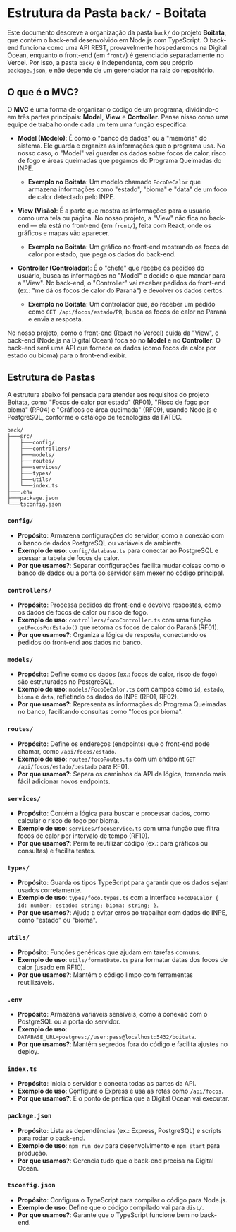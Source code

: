 # Estrutura da Pasta `back/` - Boitata

Este documento descreve a organização da pasta `back/` do projeto **Boitata**, que contém o back-end desenvolvido em Node.js com TypeScript. O back-end funciona como uma API REST, provavelmente hospedaremos na Digital Ocean, enquanto o front-end (em `front/`) é gerenciado separadamente no Vercel.
Por isso, a pasta `back/` é independente, com seu próprio `package.json`, e não depende de um gerenciador na raiz do repositório.

## O que é o MVC?

O **MVC** é uma forma de organizar o código de um programa, dividindo-o em três partes principais: **Model**, **View** e **Controller**. Pense nisso como uma equipe de trabalho onde cada um tem uma função específica:

- **Model (Modelo)**: É como o "banco de dados" ou a "memória" do sistema. Ele guarda e organiza as informações que o programa usa. No nosso caso, o "Model" vai guardar os dados sobre focos de calor, risco de fogo e áreas queimadas que pegamos do Programa Queimadas do INPE.
  - **Exemplo no Boitata**: Um modelo chamado `FocoDeCalor` que armazena informações como "estado", "bioma" e "data" de um foco de calor detectado pelo INPE.

- **View (Visão)**: É a parte que mostra as informações para o usuário, como uma tela ou página. No nosso projeto, a "View" não fica no back-end — ela está no front-end (em `front/`), feita com React, onde os gráficos e mapas vão aparecer.
  - **Exemplo no Boitata**: Um gráfico no front-end mostrando os focos de calor por estado, que pega os dados do back-end.

- **Controller (Controlador)**: É o "chefe" que recebe os pedidos do usuário, busca as informações no "Model" e decide o que mandar para a "View". No back-end, o "Controller" vai receber pedidos do front-end (ex.: "me dá os focos de calor do Paraná") e devolver os dados certos.
  - **Exemplo no Boitata**: Um controlador que, ao receber um pedido como `GET /api/focos/estado/PR`, busca os focos de calor no Paraná e envia a resposta.

No nosso projeto, como o front-end (React no Vercel) cuida da "View", o back-end (Node.js na Digital Ocean) foca só no **Model** e no **Controller**. O back-end será uma API que fornece os dados (como focos de calor por estado ou bioma) para o front-end exibir.

## Estrutura de Pastas

A estrutura abaixo foi pensada para atender aos requisitos do projeto Boitata, como "Focos de calor por estado" (RF01), "Risco de fogo por bioma" (RF04) e "Gráficos de área queimada" (RF09), usando Node.js e PostgreSQL, conforme o catálogo de tecnologias da FATEC.

```
back/
├───src/
│   ├───config/
│   ├───controllers/
│   ├───models/
│   ├───routes/
│   ├───services/
│   ├───types/
│   ├───utils/
│   └───index.ts
├───.env
├───package.json
└───tsconfig.json
```

### `config/`
- **Propósito**: Armazena configurações do servidor, como a conexão com o banco de dados PostgreSQL ou variáveis de ambiente.
- **Exemplo de uso**: `config/database.ts` para conectar ao PostgreSQL e acessar a tabela de focos de calor.
- **Por que usamos?**: Separar configurações facilita mudar coisas como o banco de dados ou a porta do servidor sem mexer no código principal.

### `controllers/`
- **Propósito**: Processa pedidos do front-end e devolve respostas, como os dados de focos de calor ou risco de fogo.
- **Exemplo de uso**: `controllers/focoController.ts` com uma função `getFocosPorEstado()` que retorna os focos de calor do Paraná (RF01).
- **Por que usamos?**: Organiza a lógica de resposta, conectando os pedidos do front-end aos dados no banco.

### `models/`
- **Propósito**: Define como os dados (ex.: focos de calor, risco de fogo) são estruturados no PostgreSQL.
- **Exemplo de uso**: `models/FocoDeCalor.ts` com campos como `id`, `estado`, `bioma` e `data`, refletindo os dados do INPE (RF01, RF02).
- **Por que usamos?**: Representa as informações do Programa Queimadas no banco, facilitando consultas como "focos por bioma".

### `routes/`
- **Propósito**: Define os endereços (endpoints) que o front-end pode chamar, como `/api/focos/estado`.
- **Exemplo de uso**: `routes/focoRoutes.ts` com um endpoint `GET /api/focos/estado/:estado` para RF01.
- **Por que usamos?**: Separa os caminhos da API da lógica, tornando mais fácil adicionar novos endpoints.

### `services/`
- **Propósito**: Contém a lógica para buscar e processar dados, como calcular o risco de fogo por bioma.
- **Exemplo de uso**: `services/focoService.ts` com uma função que filtra focos de calor por intervalo de tempo (RF10).
- **Por que usamos?**: Permite reutilizar código (ex.: para gráficos ou consultas) e facilita testes.

### `types/`
- **Propósito**: Guarda os tipos TypeScript para garantir que os dados sejam usados corretamente.
- **Exemplo de uso**: `types/foco.types.ts` com a interface `FocoDeCalor { id: number; estado: string; bioma: string; }`.
- **Por que usamos?**: Ajuda a evitar erros ao trabalhar com dados do INPE, como "estado" ou "bioma".

### `utils/`
- **Propósito**: Funções genéricas que ajudam em tarefas comuns.
- **Exemplo de uso**: `utils/formatDate.ts` para formatar datas dos focos de calor (usado em RF10).
- **Por que usamos?**: Mantém o código limpo com ferramentas reutilizáveis.

### `.env`
- **Propósito**: Armazena variáveis sensíveis, como a conexão com o PostgreSQL ou a porta do servidor.
- **Exemplo de uso**: `DATABASE_URL=postgres://user:pass@localhost:5432/boitata`.
- **Por que usamos?**: Mantém segredos fora do código e facilita ajustes no deploy.

### `index.ts`
- **Propósito**: Inicia o servidor e conecta todas as partes da API.
- **Exemplo de uso**: Configura o Express e usa as rotas como `/api/focos`.
- **Por que usamos?**: É o ponto de partida que a Digital Ocean vai executar.

### `package.json`
- **Propósito**: Lista as dependências (ex.: Express, PostgreSQL) e scripts para rodar o back-end.
- **Exemplo de uso**: `npm run dev` para desenvolvimento e `npm start` para produção.
- **Por que usamos?**: Gerencia tudo que o back-end precisa na Digital Ocean.

### `tsconfig.json`
- **Propósito**: Configura o TypeScript para compilar o código para Node.js.
- **Exemplo de uso**: Define que o código compilado vai para `dist/`.
- **Por que usamos?**: Garante que o TypeScript funcione bem no back-end.